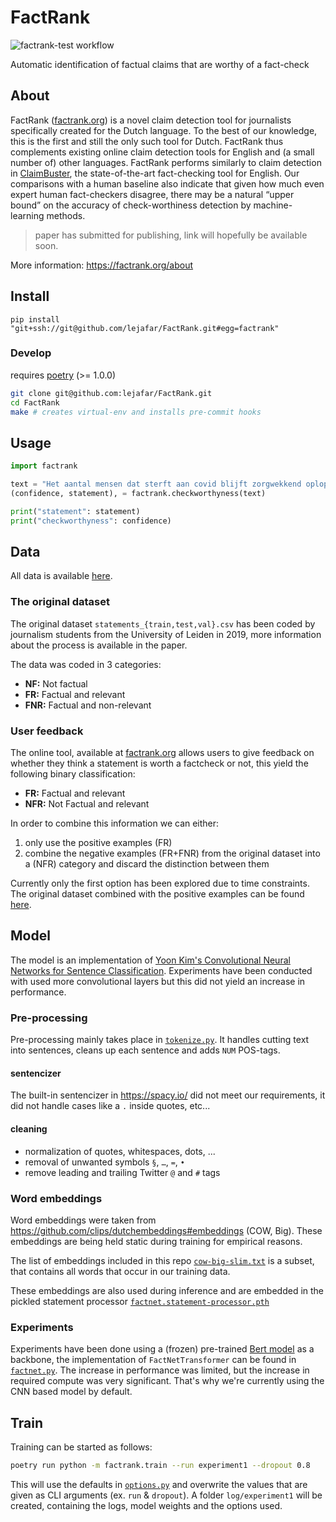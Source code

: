 # FactRank
![factrank-test workflow](https://github.com/lejafar/factrank/workflows/test-factrank/badge.svg)

Automatic identification of factual claims that are worthy of a fact-check

## About

FactRank ([factrank.org](https://factrank.org/)) is a novel claim detection tool for journalists specifically created for the Dutch language. To the best of our knowledge, this is the first and still the only such tool for Dutch. FactRank thus complements existing online claim detection tools for English and (a small number of) other languages. FactRank performs similarly to claim detection in [ClaimBuster](https://idir.uta.edu/claimbuster/), the state-of-the-art fact-checking tool for English. Our comparisons with a human baseline also indicate that given how much even expert human fact-checkers disagree, there may be a natural “upper bound” on the accuracy of check-worthiness detection by machine-learning methods.

> paper has submitted for publishing, link will hopefully be available soon.

More information: https://factrank.org/about

## Install

```
pip install "git+ssh://git@github.com/lejafar/FactRank.git#egg=factrank"
```

### Develop

requires [poetry](https://github.com/python-poetry/poetry) (>= 1.0.0)

```sh
git clone git@github.com:lejafar/FactRank.git
cd FactRank
make # creates virtual-env and installs pre-commit hooks
```

## Usage

```python
import factrank

text = "Het aantal mensen dat sterft aan covid blijft zorgwekkend oplopen."
(confidence, statement), = factrank.checkworthyness(text)

print("statement": statement)
print("checkworthyness": confidence)
```

## Data

All data is available [here](factrank/data/training).

### The original dataset
The original dataset `statements_{train,test,val}.csv` has been coded by journalism students from the University of Leiden in 2019, more information about the process is available in the paper.

The data was coded in 3 categories:

- **NF:** Not factual
- **FR:** Factual and relevant
- **FNR:** Factual and non-relevant

### User feedback

The online tool, available at [factrank.org](https://factrank.org/) allows users to give feedback on whether they think a statement is worth a factcheck or not, this yield the following binary classification:

- **FR:** Factual and relevant
- **NFR:** Not Factual and relevant

In order to combine this information we can either:

1. only use the positive examples (FR)
2. combine the negative examples (FR+FNR) from the original dataset into a (NFR) category and discard the distinction between them

Currently only the first option has been explored due to time constraints. The original dataset combined with the positive examples can be found [here](factrank/data/training/statements_train_with_positive_feedback_21_03_2020.csv).

## Model

The model is an implementation of [Yoon Kim's Convolutional Neural Networks for Sentence Classification](https://arxiv.org/abs/1408.5882). Experiments have been conducted with used more convolutional layers but this did not yield an increase in performance.

### Pre-processing

Pre-processing mainly takes place in [`tokenize.py`](factrank/tokenize.py). It handles cutting text into sentences, cleans up each sentence and adds `NUM` POS-tags.

#### sentencizer

The built-in sentencizer in https://spacy.io/ did not meet our requirements, it did not handle cases like a `.` inside quotes, etc...

#### cleaning

- normalization of quotes, whitespaces, dots, ...
- removal of unwanted symbols `§`, `…`, `=`, `•`
- remove leading and trailing Twitter `@` and `#` tags

### Word embeddings

Word embeddings were taken from https://github.com/clips/dutchembeddings#embeddings (COW, Big). These embeddings are being held static during training for empirical reasons.

The list of embeddings included in this repo [`cow-big-slim.txt`](factrank/data/word_embeddings/cow-big-slim.txt) is a subset, that contains all words that occur in our training data.

These embeddings are also used during inference and are embedded in the pickled statement processor [`factnet.statement-processor.pth`](factrank/data/model/factnet.statement-processor.pth)

### Experiments

Experiments have been done using a (frozen) pre-trained [Bert model](https://arxiv.org/abs/1810.04805) as a backbone, the implementation of `FactNetTransformer` can be found in [`factnet.py`](factrank/factnet.py). The increase in performance was limited, but the increase in required compute was very significant. That's why we're currently using the CNN based model by default.

## Train

Training can be started as follows:

```sh
poetry run python -m factrank.train --run experiment1 --dropout 0.8
```

This will use the defaults in [`options.py`](factrank/options.py) and overwrite the values that are given as CLI arguments (ex. `run` & `dropout`). A folder `log/experiment1` will be created, containing the logs, model weights and the options used.
